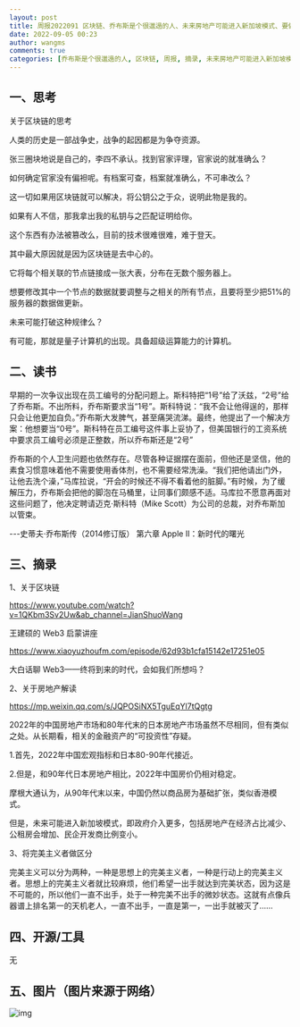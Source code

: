 ```yaml
---
layout: post
title: 周报2022091 区块链、乔布斯是个很邋遢的人、未来房地产可能进入新加坡模式、要做一个行动上的完美主义者
date: 2022-09-05 00:23
author: wangms
comments: true
categories: [乔布斯是个很邋遢的人, 区块链, 周报, 摘录, 未来房地产可能进入新加坡模式, 要做一个行动上的完美主义者]
---
```

<h2>一、思考</h2>
<p>关于区块链的思考</p>
<p>人类的历史是一部战争史，战争的起因都是为争夺资源。</p>
<p>张三圈块地说是自己的，李四不承认。找到官家评理，官家说的就准确么？</p>
<p>如何确定官家没有偏袒呢。有档案可查，档案就准确么，不可串改么？</p>
<p>这一切如果用区块链就可以解决，将公钥公之于众，说明此物是我的。</p>
<p>如果有人不信，那我拿出我的私钥与之匹配证明给你。</p>
<p>这个东西有办法被篡改么，目前的技术很难很难，难于登天。</p>
<p>其中最大原因就是因为区块链是去中心的。</p>
<p>它将每个相关联的节点链接成一张大表，分布在无数个服务器上。</p>
<p>想要修改其中一个节点的数据就要调整与之相关的所有节点，且要将至少把51%的服务器的数据做更新。</p>
<p>未来可能打破这种规律么？</p>
<p>有可能，那就是量子计算机的出现。具备超级运算能力的计算机。</p>
<h2>二、读书</h2>
<p>早期的一次争议出现在员工编号的分配问题上。斯科特把“1号”给了沃兹，“2号”给了乔布斯。不出所料，乔布斯要求当“1号”。斯科特说：“我不会让他得逞的，那样只会让他更加自负。”乔布斯大发脾气，甚至痛哭流涕。最终，他提出了一个解决方案：他想要当“0号”。斯科特在员工编号这件事上妥协了，但美国银行的工资系统中要求员工编号必须是正整数，所以乔布斯还是“2号”</p>
<p>乔布斯的个人卫生问题也依然存在。尽管各种证据摆在面前，但他还是坚信，他的素食习惯意味着他不需要使用香体剂，也不需要经常洗澡。“我们把他请出门外，让他去洗个澡，”马库拉说，“开会的时候还不得不看着他的脏脚。”有时候，为了缓解压力，乔布斯会把他的脚泡在马桶里，让同事们颇感不适。马库拉不愿意再面对这些问题了，他决定聘请迈克·斯科特（Mike Scott）为公司的总裁，对乔布斯加以管束。</p>
<p>---史蒂夫·乔布斯传（2014修订版）  第六章 Apple Ⅱ：新时代的曙光</p>
<h2>三、摘录</h2>
<p>1、关于区块链</p>
<p><a href="https://www.youtube.com/watch?v=1QKbm3Sv2Uw&amp;ab_channel=JianShuoWang">https://www.youtube.com/watch?v=1QKbm3Sv2Uw&ab_channel=JianShuoWang</a></p>
<p>王建硕的 Web3 启蒙讲座</p>
<p><a href="https://www.xiaoyuzhoufm.com/episode/62d93b1cfa15142e17251e05">https://www.xiaoyuzhoufm.com/episode/62d93b1cfa15142e17251e05</a></p>
<p>大白话聊 Web3——终将到来的时代，会如我们所想吗？</p>
<p>2、关于房地产解读</p>
<p><a href="https://mp.weixin.qq.com/s/JQPOSiNX5TguEqYl7tQgtg">https://mp.weixin.qq.com/s/JQPOSiNX5TguEqYl7tQgtg</a></p>
<p>2022年的中国房地产市场和80年代末的日本房地产市场虽然不尽相同，但有类似之处。从长期看，相关的金融资产的“可投资性”存疑。</p>
<p>1.首先，2022年中国宏观指标和日本80-90年代接近。</p>
<p>2.但是，和90年代日本房地产相比，2022年中国房价仍相对稳定。</p>
<p>摩根大通认为，从90年代末以来，中国仍然以商品房为基础扩张，类似香港模式。</p>
<p>但是，未来可能进入新加坡模式，即政府介入更多，包括房地产在经济占比减少、公租房会增加、民企开发商比例变小。</p>
<p>3、将完美主义者做区分</p>
<p>完美主义可以分为两种，一种是思想上的完美主义者，一种是行动上的完美主义者。思想上的完美主义者就比较麻烦，他们希望一出手就达到完美状态，因为这是不可能的，所以他们一直不出手，处于一种完美不出手的微妙状态。这就有点像兵器谱上排名第一的天机老人，一直不出手，一直是第一，一出手就被灭了……</p>
<h2>四、开源/工具</h2>
<p>无</p>
<h2>五、图片（图片来源于网络）</h2>
<p><img src="https://img.wangms.com/blog/1662307211392-25227bc3-0ba1-4f4d-bf28-2ac7c8b6f98c.jpeg" alt="img" /></p>
